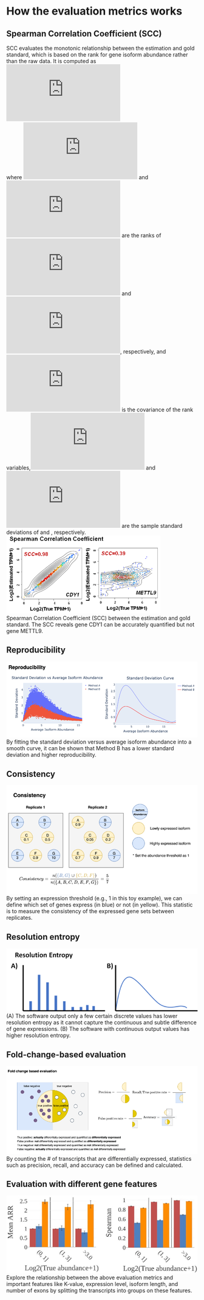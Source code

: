 # How the evaluation metrics works
## Spearman Correlation Coefficient (SCC)
SCC evaluates the monotonic relationship between the estimation and gold standard, which is based on the rank for gene isoform abundance rather than the raw data. It is computed as<br>
![Eeq](https://latex-staging.easygenerator.com/gif.latex?SC%7B%7BC%7D_%7B%5CTheta%20%2C%5Chat%7B%5CTheta%20%7D%7D%7D%3D%5Cfrac%7B%5Coperatorname%7Bcov%7D%5Cleft%28%20r%7B%7Bg%7D_%7B%5CTheta%20%7D%7D%2Cr%7B%7Bg%7D_%7B%7B%5Chat%7B%5CTheta%20%7D%7D%7D%7D%20%5Cright%29%7D%7B%7B%7Bs%7D_%7Br%7B%7Bg%7D_%7B%5CTheta%20%7D%7D%7D%7D%5Ccdot%20%7B%7Bs%7D_%7Br%7B%7Bg%7D_%7B%7B%5Chat%7B%5CTheta%20%7D%7D%7D%7D%7D%7D%7D)<br>
where ![Eq](https://latex-staging.easygenerator.com/gif.latex?r%7B%7Bg%7D_%7B%5CTheta%20%7D%7D) and ![Eq](https://latex-staging.easygenerator.com/gif.latex?r%7B%7Bg%7D_%7B%7B%5Chat%7B%5CTheta%20%7D%7D%7D%7D) are the ranks of ![Eq](https://latex-staging.easygenerator.com/gif.latex?%7B%5CTheta%20%7D) and ![Eq](https://latex-staging.easygenerator.com/gif.latex?%7B%5Chat%7B%5CTheta%20%7D%7D), respectively, and ![formula](https://latex-staging.easygenerator.com/gif.latex?%7B%5Coperatorname%7Bcov%7D%5Cleft%28%20r%7B%7Bg%7D_%7B%5CTheta%20%7D%7D%2Cr%7B%7Bg%7D_%7B%7B%5Chat%7B%5CTheta%20%7D%7D%7D%7D%20%5Cright%29%7D) is the covariance of the rank variables,![Eq](https://latex-staging.easygenerator.com/gif.latex?%7B%7Bs%7D_%7Br%7B%7Bg%7D_%7B%5CTheta%20%7D%7D%7D%7D)  and ![Eq](https://latex-staging.easygenerator.com/gif.latex?%7Bs%7D_%7Br%7B%7Bg%7D_%7B%7B%5Chat%7B%5CTheta%20%7D%7D%7D%7D%7D) are the sample standard deviations of  and , respectively.<br>
![Spearman' rho](figures/spearman_correlation.png)<br>
Spearman Correlation Coefficient (SCC) between the estimation and gold standard. The SCC reveals gene CDY1 can be accurately quantified but not gene METTL9.
## Reproducibility
![Reproducibility](figures/reproducibility.png)<br>
By fitting the standard deviation versus average isoform abundance into a smooth curve, it can be shown that Method B has a lower standard deviation and higher reproducibility.
## Consistency
![Consistency](figures/consistency.png)<br>
By setting an expression threshold (e.g., 1 in this toy example), we can define which set of genes express (in blue) or not (in yellow). This statistic is to measure the consistency of the expressed gene sets between replicates. 
## Resolution entropy
![Resolution entropy](figures/resolution_entropy.png)<br>
(A) The software output only a few certain discrete values has lower resolution entropy as it cannot capture the continuous and subtle difference of gene expressions. (B) The software with continuous output values has higher resolution entropy.
## Fold-change-based evaluation
![Fold-change-based evaluation](figures/fold-change-based-evaluation.png)<br>
By counting the # of transcripts that are differentially expressed, statistics such as precision, recall, and accuracy can be defined and calculated.
## Evaluation with different gene features
![Evaluation with different gene features](figures/split.jpg)<br>
Explore the relationship between the above evaluation metrics and important features like K-value, expression level, isoform length, and number of exons by splitting the transcripts into groups on these features.
